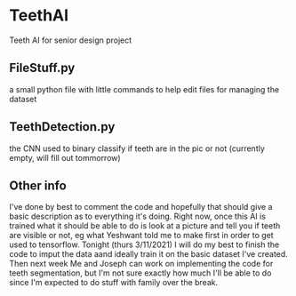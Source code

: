 # TeethAI
Teeth AI for senior design project

## FileStuff.py
a small python file with little commands to help edit files for managing the dataset

## TeethDetection.py
the CNN used to binary classify if teeth are in the pic or not (currently empty, will fill out tommorrow)


## Other info
I've done by best to comment the code and hopefully that should give a basic description as to everything it's doing. Right now, once this AI is trained what it should be able to do is look at a picture and tell you if teeth are visible or not, eg what Yeshwant told me to make first in order to get used to tensorflow. Tonight (thurs 3/11/2021) I will do my best to finish the code to imput the data aand ideally train it on the basic dataset I've created. Then next week Me and Joseph can work on implementing the code for teeth segmentation, but I'm not sure exactly how much I'll be able to do since I'm expected to do stuff with family over the break.
